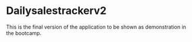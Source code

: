# Dailysalestrackerv2
This is the final version of the application to be shown as demonstration in the bootcamp.
